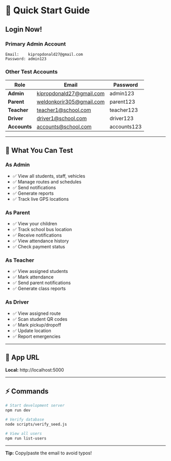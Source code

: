 # 🚀 Quick Start Guide

## Login Now! 

### Primary Admin Account
```
Email:    kipropdonald27@gmail.com
Password: admin123
```

### Other Test Accounts

| Role | Email | Password |
|------|-------|----------|
| **Admin** | kipropdonald27@gmail.com | admin123 |
| **Parent** | weldonkorir305@gmail.com | parent123 |
| **Teacher** | teacher1@school.com | teacher123 |
| **Driver** | driver1@school.com | driver123 |
| **Accounts** | accounts@school.com | accounts123 |

---

## 🎯 What You Can Test

### As Admin
- ✅ View all students, staff, vehicles
- ✅ Manage routes and schedules
- ✅ Send notifications
- ✅ Generate reports
- ✅ Track live GPS locations

### As Parent
- ✅ View your children
- ✅ Track school bus location
- ✅ Receive notifications
- ✅ View attendance history
- ✅ Check payment status

### As Teacher
- ✅ View assigned students
- ✅ Mark attendance
- ✅ Send parent notifications
- ✅ Generate class reports

### As Driver
- ✅ View assigned route
- ✅ Scan student QR codes
- ✅ Mark pickup/dropoff
- ✅ Update location
- ✅ Report emergencies

---

## 📍 App URL
**Local:** http://localhost:5000

---

## ⚡ Commands

```bash
# Start development server
npm run dev

# Verify database
node scripts/verify_seed.js

# View all users
npm run list-users
```

---

**Tip:** Copy/paste the email to avoid typos!
